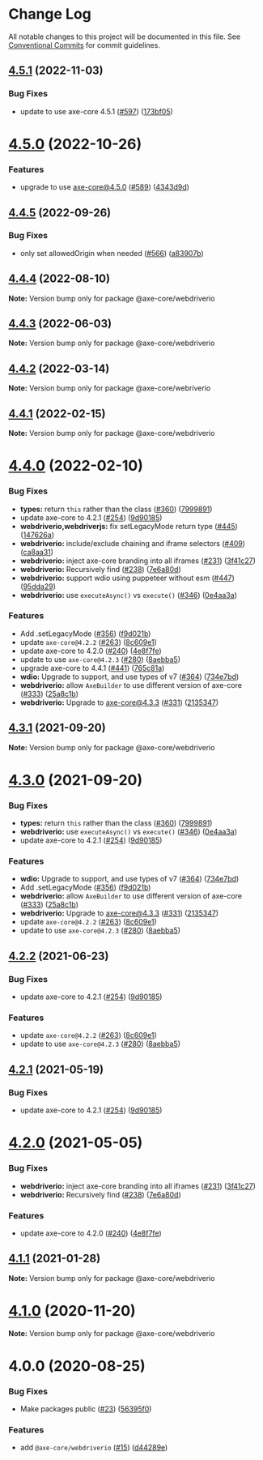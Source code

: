 # Change Log

All notable changes to this project will be documented in this file.
See [Conventional Commits](https://conventionalcommits.org) for commit guidelines.

## [4.5.1](https://github.com/dequelabs/axe-core-npm/compare/v4.5.0...v4.5.1) (2022-11-03)


### Bug Fixes

* update to use axe-core 4.5.1 ([#597](https://github.com/dequelabs/axe-core-npm/issues/597)) ([173bf05](https://github.com/dequelabs/axe-core-npm/commit/173bf0521fafc2be092bf61523e05cf3aab1de75))





# [4.5.0](https://github.com/dequelabs/axe-core-npm/compare/v4.4.5...v4.5.0) (2022-10-26)


### Features

* upgrade to use axe-core@4.5.0 ([#589](https://github.com/dequelabs/axe-core-npm/issues/589)) ([4343d9d](https://github.com/dequelabs/axe-core-npm/commit/4343d9d633036ee10198f2a9b757de29b240624e))





## [4.4.5](https://github.com/dequelabs/axe-core-npm/compare/v4.4.4...v4.4.5) (2022-09-26)


### Bug Fixes

* only set allowedOrigin when needed ([#566](https://github.com/dequelabs/axe-core-npm/issues/566)) ([a83907b](https://github.com/dequelabs/axe-core-npm/commit/a83907b9cb9f0f1abad5527e1105de2d24f0b0a1))





## [4.4.4](https://github.com/dequelabs/axe-core-npm/compare/v4.4.3...v4.4.4) (2022-08-10)

**Note:** Version bump only for package @axe-core/webdriverio

## [4.4.3](https://github.com/dequelabs/axe-core-npm/compare/v4.1.1...v4.4.3) (2022-06-03)

**Note:** Version bump only for package @axe-core/webdriverio

## [4.4.2](https://github.com/dequelabs/axe-core-npm/compare/v4.1.1...v4.4.2) (2022-03-14)

**Note:** Version bump only for package @axe-core/webriverio

## [4.4.1](https://github.com/dequelabs/axe-core-npm/compare/v4.1.1...v4.4.1) (2022-02-15)

**Note:** Version bump only for package @axe-core/webdriverio

# [4.4.0](https://github.com/dequelabs/axe-core-npm/compare/v4.1.1...v4.4.0) (2022-02-10)

### Bug Fixes

- **types:** return `this` rather than the class ([#360](https://github.com/dequelabs/axe-core-npm/issues/360)) ([7999891](https://github.com/dequelabs/axe-core-npm/commit/7999891e9cf48a27ee053e702667b55344714896))
- update axe-core to 4.2.1 ([#254](https://github.com/dequelabs/axe-core-npm/issues/254)) ([9d90185](https://github.com/dequelabs/axe-core-npm/commit/9d9018525a4d799f6d763d0329f05ccbfd20dbe4))
- **webdriverio,webdriverjs:** fix setLegacyMode return type ([#445](https://github.com/dequelabs/axe-core-npm/issues/445)) ([147626a](https://github.com/dequelabs/axe-core-npm/commit/147626a9f6766298a5d0f88a1061895d36a150c7))
- **webdriverio:** include/exclude chaining and iframe selectors ([#409](https://github.com/dequelabs/axe-core-npm/issues/409)) ([ca8aa31](https://github.com/dequelabs/axe-core-npm/commit/ca8aa315251ae206d02843b125ee0e652258d186))
- **webdriverio:** inject axe-core branding into all iframes ([#231](https://github.com/dequelabs/axe-core-npm/issues/231)) ([3f41c27](https://github.com/dequelabs/axe-core-npm/commit/3f41c2709114b894976bcdf03ca2b3d7f824fcae))
- **webdriverio:** Recursively find <frame> ([#238](https://github.com/dequelabs/axe-core-npm/issues/238)) ([7e6a80d](https://github.com/dequelabs/axe-core-npm/commit/7e6a80d856118cceae598de5f91592d6e6c4dc39))
- **webdriverio:** support wdio using puppeteer without esm ([#447](https://github.com/dequelabs/axe-core-npm/issues/447)) ([95dda29](https://github.com/dequelabs/axe-core-npm/commit/95dda2948e18035eaac4377ab9af6450005d0253))
- **webdriverio:** use `executeAsync()` vs `execute()` ([#346](https://github.com/dequelabs/axe-core-npm/issues/346)) ([0e4aa3a](https://github.com/dequelabs/axe-core-npm/commit/0e4aa3ab6f26a48b70cabb7a5bd476e62658c951))

### Features

- Add .setLegacyMode ([#356](https://github.com/dequelabs/axe-core-npm/issues/356)) ([f9d021b](https://github.com/dequelabs/axe-core-npm/commit/f9d021b49487e2a0f804f61e9b6e09a26b69a6e4))
- update `axe-core@4.2.2` ([#263](https://github.com/dequelabs/axe-core-npm/issues/263)) ([8c609e1](https://github.com/dequelabs/axe-core-npm/commit/8c609e1e3580a63f8697ca94e146b0e2ed28e579))
- update axe-core to 4.2.0 ([#240](https://github.com/dequelabs/axe-core-npm/issues/240)) ([4e8f7fe](https://github.com/dequelabs/axe-core-npm/commit/4e8f7fee9db09fb56f91ea34f9984be66a29033e))
- update to use `axe-core@4.2.3` ([#280](https://github.com/dequelabs/axe-core-npm/issues/280)) ([8aebba5](https://github.com/dequelabs/axe-core-npm/commit/8aebba5c6069ca047f649446e072259c069c9a22))
- upgrade axe-core to 4.4.1 ([#441](https://github.com/dequelabs/axe-core-npm/issues/441)) ([765c81a](https://github.com/dequelabs/axe-core-npm/commit/765c81a2ae63e8c72ec086b86174a5c5f343ea9b))
- **wdio:** Upgrade to support, and use types of v7 ([#364](https://github.com/dequelabs/axe-core-npm/issues/364)) ([734e7bd](https://github.com/dequelabs/axe-core-npm/commit/734e7bd73e48902be0af26adc5a09f079190ce7f))
- **webdriverio:** allow `AxeBuilder` to use different version of axe-core ([#333](https://github.com/dequelabs/axe-core-npm/issues/333)) ([25a8c1b](https://github.com/dequelabs/axe-core-npm/commit/25a8c1bae945b24661ac456d917ad76d22789e82))
- **webdriverio:** Upgrade to axe-core@4.3.3 ([#331](https://github.com/dequelabs/axe-core-npm/issues/331)) ([2135347](https://github.com/dequelabs/axe-core-npm/commit/21353478bb4fb75688ffcfcd3a8a0e7198a8f0d3))

## [4.3.1](https://github.com/dequelabs/axe-core-npm/compare/v4.3.0...v4.3.1) (2021-09-20)

**Note:** Version bump only for package @axe-core/webdriverio

# [4.3.0](https://github.com/dequelabs/axe-core-npm/compare/v4.2.0...v4.3.0) (2021-09-20)

### Bug Fixes

- **types:** return `this` rather than the class ([#360](https://github.com/dequelabs/axe-core-npm/issues/360)) ([7999891](https://github.com/dequelabs/axe-core-npm/commit/7999891e9cf48a27ee053e702667b55344714896))
- **webdriverio:** use `executeAsync()` vs `execute()` ([#346](https://github.com/dequelabs/axe-core-npm/issues/346)) ([0e4aa3a](https://github.com/dequelabs/axe-core-npm/commit/0e4aa3ab6f26a48b70cabb7a5bd476e62658c951))
- update axe-core to 4.2.1 ([#254](https://github.com/dequelabs/axe-core-npm/issues/254)) ([9d90185](https://github.com/dequelabs/axe-core-npm/commit/9d9018525a4d799f6d763d0329f05ccbfd20dbe4))

### Features

- **wdio:** Upgrade to support, and use types of v7 ([#364](https://github.com/dequelabs/axe-core-npm/issues/364)) ([734e7bd](https://github.com/dequelabs/axe-core-npm/commit/734e7bd73e48902be0af26adc5a09f079190ce7f))
- Add .setLegacyMode ([#356](https://github.com/dequelabs/axe-core-npm/issues/356)) ([f9d021b](https://github.com/dequelabs/axe-core-npm/commit/f9d021b49487e2a0f804f61e9b6e09a26b69a6e4))
- **webdriverio:** allow `AxeBuilder` to use different version of axe-core ([#333](https://github.com/dequelabs/axe-core-npm/issues/333)) ([25a8c1b](https://github.com/dequelabs/axe-core-npm/commit/25a8c1bae945b24661ac456d917ad76d22789e82))
- **webdriverio:** Upgrade to axe-core@4.3.3 ([#331](https://github.com/dequelabs/axe-core-npm/issues/331)) ([2135347](https://github.com/dequelabs/axe-core-npm/commit/21353478bb4fb75688ffcfcd3a8a0e7198a8f0d3))
- update `axe-core@4.2.2` ([#263](https://github.com/dequelabs/axe-core-npm/issues/263)) ([8c609e1](https://github.com/dequelabs/axe-core-npm/commit/8c609e1e3580a63f8697ca94e146b0e2ed28e579))
- update to use `axe-core@4.2.3` ([#280](https://github.com/dequelabs/axe-core-npm/issues/280)) ([8aebba5](https://github.com/dequelabs/axe-core-npm/commit/8aebba5c6069ca047f649446e072259c069c9a22))

## [4.2.2](https://github.com/dequelabs/axe-core-npm/compare/v4.2.0...v4.2.2) (2021-06-23)

### Bug Fixes

- update axe-core to 4.2.1 ([#254](https://github.com/dequelabs/axe-core-npm/issues/254)) ([9d90185](https://github.com/dequelabs/axe-core-npm/commit/9d9018525a4d799f6d763d0329f05ccbfd20dbe4))

### Features

- update `axe-core@4.2.2` ([#263](https://github.com/dequelabs/axe-core-npm/issues/263)) ([8c609e1](https://github.com/dequelabs/axe-core-npm/commit/8c609e1e3580a63f8697ca94e146b0e2ed28e579))
- update to use `axe-core@4.2.3` ([#280](https://github.com/dequelabs/axe-core-npm/issues/280)) ([8aebba5](https://github.com/dequelabs/axe-core-npm/commit/8aebba5c6069ca047f649446e072259c069c9a22))

## [4.2.1](https://github.com/dequelabs/axe-core-npm/compare/v4.2.0...v4.2.1) (2021-05-19)

### Bug Fixes

- update axe-core to 4.2.1 ([#254](https://github.com/dequelabs/axe-core-npm/issues/254)) ([9d90185](https://github.com/dequelabs/axe-core-npm/commit/9d9018525a4d799f6d763d0329f05ccbfd20dbe4))

# [4.2.0](https://github.com/dequelabs/axe-core-npm/compare/v4.1.1...v4.2.0) (2021-05-05)

### Bug Fixes

- **webdriverio:** inject axe-core branding into all iframes ([#231](https://github.com/dequelabs/axe-core-npm/issues/231)) ([3f41c27](https://github.com/dequelabs/axe-core-npm/commit/3f41c2709114b894976bcdf03ca2b3d7f824fcae))
- **webdriverio:** Recursively find <frame> ([#238](https://github.com/dequelabs/axe-core-npm/issues/238)) ([7e6a80d](https://github.com/dequelabs/axe-core-npm/commit/7e6a80d856118cceae598de5f91592d6e6c4dc39))

### Features

- update axe-core to 4.2.0 ([#240](https://github.com/dequelabs/axe-core-npm/issues/240)) ([4e8f7fe](https://github.com/dequelabs/axe-core-npm/commit/4e8f7fee9db09fb56f91ea34f9984be66a29033e))

## [4.1.1](https://github.com/dequelabs/axe-core-npm/compare/v4.0.0...v4.1.1) (2021-01-28)

**Note:** Version bump only for package @axe-core/webdriverio

# [4.1.0](https://github.com/dequelabs/axe-core-npm/compare/v4.0.0...v4.1.0) (2020-11-20)

**Note:** Version bump only for package @axe-core/webdriverio

# 4.0.0 (2020-08-25)

### Bug Fixes

- Make packages public ([#23](https://github.com/dequelabs/axe-core-npm/issues/23)) ([56395f0](https://github.com/dequelabs/axe-core-npm/commit/56395f047985f8f81951531de84b79ff8bb33881))

### Features

- add `@axe-core/webdriverio` ([#15](https://github.com/dequelabs/axe-core-npm/issues/15)) ([d44289e](https://github.com/dequelabs/axe-core-npm/commit/d44289ed4fe84776ec8b336c44b613e6bc625996))
